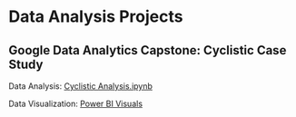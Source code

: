 # Data Analysis Projects
## Google Data Analytics Capstone: Cyclistic Case Study
Data Analysis: [Cyclistic Analysis.ipynb](https://github.com/cool2d/DataAnalysisProjects/blob/main/Cyclistic%20Analysis.ipynb) 

Data Visualization: [Power BI Visuals](https://github.com/cool2d/DataAnalysisProjects/blob/main/Cyclistic%20Dashboard.jpg) 
